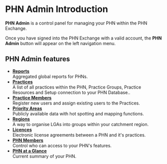 # PHN Admin Introduction

**PHN Admin** is a control panel for managing your PHN within the PHN Exchange.

Once you have signed into the PHN Exchange with a valid account, the **PHN Admin** button will appear on the left navigation menu.

## PHN Admin features

- **[Reports](../reports)**  
    Aggregated global reports for PHNs.
- **[Practices](../practices)**  
    A list of all practices within the PHN, Practice Groups, Practice Resources and Setup connection to your PHN Database..
- **[Practice Members](../practice-members)**  
    Register new users and assign existing users to the Practices.
- **[Priority Areas](../practices)**  
    Publicly available data with hot spotting and mapping functions. 
- **[Regions](../regions)**  
    A way to organise LGAs into groups within your catchment region.
- **[Licences](../licenses)**  
    Electronic license agreements between a PHN and it's practices.
- **[PHN Members](../phn-members)**  
    Control who can access to your PHN's features.
- **[PHN at a Glance](../phn-at-a-glance)**  
    Current summary of your PHN.
